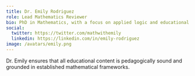 ```yaml
---
title: Dr. Emily Rodriguez
role: Lead Mathematics Reviewer
bio: PhD in Mathematics, with a focus on applied logic and educational design.
social:
  twitter: https://twitter.com/mathwithemily
  linkedin: https://linkedin.com/in/emily-rodriguez
image: /avatars/emily.png
---
```

Dr. Emily ensures that all educational content is pedagogically sound and grounded in established mathematical frameworks.

<script type="application/ld+json">
{
  "@context": "https://schema.org",
  "@type": "Person",
  "name": "Dr. Emily Rodriguez",
  "url": "/info/authors/emily-rodriguez",
  "mainEntityOfPage": "/info/authors/emily-rodriguez",
  "worksFor": {
    "@type": "Organization",
    "name": "CalcHub"
  },
  "hasOccupation": "Lead Mathematics Reviewer",
  "sameAs": [
    "https://twitter.com/mathwithemily",
    "https://linkedin.com/in/emily-rodriguez"
  ],
  "worksAuthored": [
    {
      "@type": "CreativeWork",
      "name": "Compound Interest Calculator",
      "url": "/calculators/compound-interest.en"
    }
  ]
}
</script>
